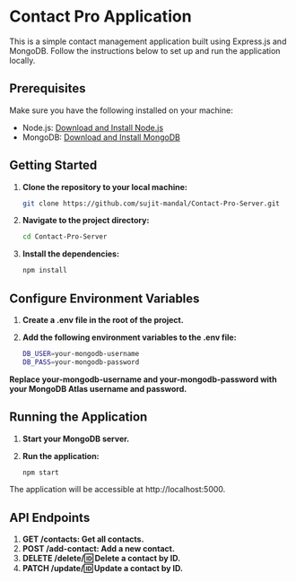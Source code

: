 # Contact Pro Application

This is a simple contact management application built using Express.js and MongoDB. Follow the instructions below to set up and run the application locally.

## Prerequisites

Make sure you have the following installed on your machine:

- Node.js: [Download and Install Node.js](https://nodejs.org/)
- MongoDB: [Download and Install MongoDB](https://docs.mongodb.com/manual/installation/)

## Getting Started

1. **Clone the repository to your local machine:**

   ```bash
   git clone https://github.com/sujit-mandal/Contact-Pro-Server.git

2. **Navigate to the project directory:**

   ```bash
   cd Contact-Pro-Server
3. **Install the dependencies:**

   ```bash
   npm install

## Configure Environment Variables

1. **Create a .env file in the root of the project.**

2. **Add the following environment variables to the .env file:**
   ```bash
   DB_USER=your-mongodb-username
   DB_PASS=your-mongodb-password
**Replace your-mongodb-username and your-mongodb-password with your MongoDB Atlas username and password.**

## Running the Application
1. **Start your MongoDB server.**

2. **Run the application:**
   ```bash
   npm start

The application will be accessible at http://localhost:5000.

## API Endpoints
1. **GET /contacts: Get all contacts.**
2. **POST /add-contact: Add a new contact.**
3. **DELETE /delete/:id: Delete a contact by ID.**
4. **PATCH /update/:id: Update a contact by ID.**
